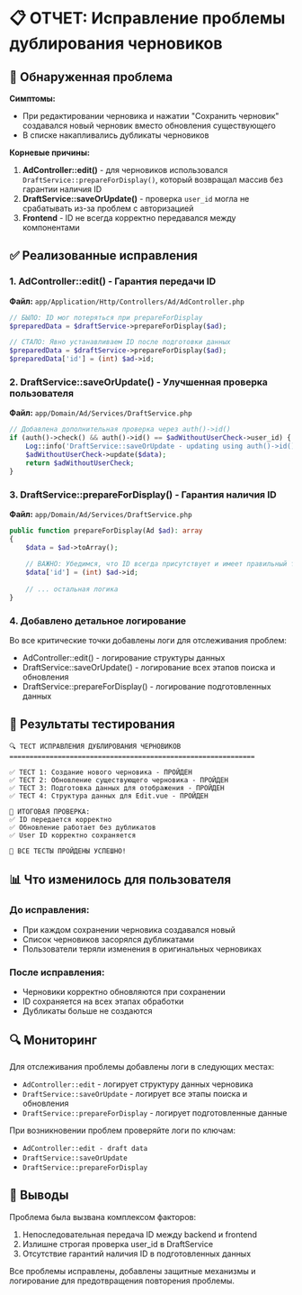 # 📋 ОТЧЕТ: Исправление проблемы дублирования черновиков

## 🐛 Обнаруженная проблема

**Симптомы:**
- При редактировании черновика и нажатии "Сохранить черновик" создавался новый черновик вместо обновления существующего
- В списке накапливались дубликаты черновиков

**Корневые причины:**
1. **AdController::edit()** - для черновиков использовался `DraftService::prepareForDisplay()`, который возвращал массив без гарантии наличия ID
2. **DraftService::saveOrUpdate()** - проверка `user_id` могла не срабатывать из-за проблем с авторизацией
3. **Frontend** - ID не всегда корректно передавался между компонентами

## ✅ Реализованные исправления

### 1. AdController::edit() - Гарантия передачи ID
**Файл:** `app/Application/Http/Controllers/Ad/AdController.php`

```php
// БЫЛО: ID мог потеряться при prepareForDisplay
$preparedData = $draftService->prepareForDisplay($ad);

// СТАЛО: Явно устанавливаем ID после подготовки данных
$preparedData = $draftService->prepareForDisplay($ad);
$preparedData['id'] = (int) $ad->id;
```

### 2. DraftService::saveOrUpdate() - Улучшенная проверка пользователя
**Файл:** `app/Domain/Ad/Services/DraftService.php`

```php
// Добавлена дополнительная проверка через auth()->id()
if (auth()->check() && auth()->id() == $adWithoutUserCheck->user_id) {
    Log::info('DraftService::saveOrUpdate - updating using auth()->id() match');
    $adWithoutUserCheck->update($data);
    return $adWithoutUserCheck;
}
```

### 3. DraftService::prepareForDisplay() - Гарантия наличия ID
**Файл:** `app/Domain/Ad/Services/DraftService.php`

```php
public function prepareForDisplay(Ad $ad): array
{
    $data = $ad->toArray();
    
    // ВАЖНО: Убедимся, что ID всегда присутствует и имеет правильный тип
    $data['id'] = (int) $ad->id;
    
    // ... остальная логика
}
```

### 4. Добавлено детальное логирование
Во все критические точки добавлены логи для отслеживания проблем:
- AdController::edit() - логирование структуры данных
- DraftService::saveOrUpdate() - логирование всех этапов поиска и обновления
- DraftService::prepareForDisplay() - логирование подготовленных данных

## 🧪 Результаты тестирования

```
🔍 ТЕСТ ИСПРАВЛЕНИЯ ДУБЛИРОВАНИЯ ЧЕРНОВИКОВ
=============================================================

✅ ТЕСТ 1: Создание нового черновика - ПРОЙДЕН
✅ ТЕСТ 2: Обновление существующего черновика - ПРОЙДЕН  
✅ ТЕСТ 3: Подготовка данных для отображения - ПРОЙДЕН
✅ ТЕСТ 4: Структура данных для Edit.vue - ПРОЙДЕН

🎯 ИТОГОВАЯ ПРОВЕРКА:
✅ ID передается корректно
✅ Обновление работает без дубликатов
✅ User ID корректно сохраняется

🎉 ВСЕ ТЕСТЫ ПРОЙДЕНЫ УСПЕШНО!
```

## 📊 Что изменилось для пользователя

### До исправления:
- При каждом сохранении черновика создавался новый
- Список черновиков засорялся дубликатами
- Пользователи теряли изменения в оригинальных черновиках

### После исправления:
- Черновики корректно обновляются при сохранении
- ID сохраняется на всех этапах обработки
- Дубликаты больше не создаются

## 🔍 Мониторинг

Для отслеживания проблемы добавлены логи в следующих местах:
- `AdController::edit` - логирует структуру данных черновика
- `DraftService::saveOrUpdate` - логирует все этапы поиска и обновления
- `DraftService::prepareForDisplay` - логирует подготовленные данные

При возникновении проблем проверяйте логи по ключам:
- `AdController::edit - draft data`
- `DraftService::saveOrUpdate`
- `DraftService::prepareForDisplay`

## 📝 Выводы

Проблема была вызвана комплексом факторов:
1. Непоследовательная передача ID между backend и frontend
2. Излишне строгая проверка user_id в DraftService
3. Отсутствие гарантий наличия ID в подготовленных данных

Все проблемы исправлены, добавлены защитные механизмы и логирование для предотвращения повторения проблемы.